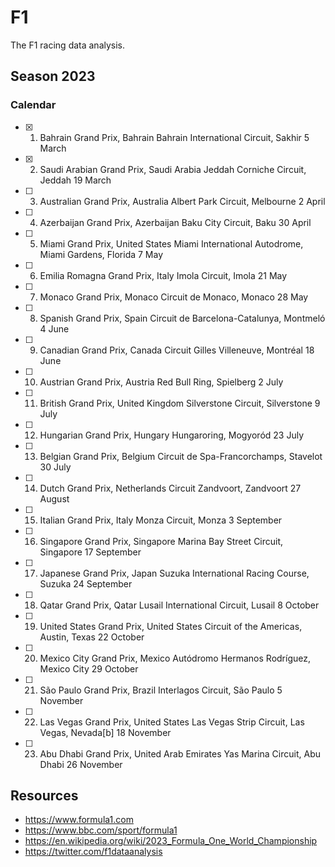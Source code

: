 # F1

The F1 racing data analysis.

## Season 2023 

### Calendar 

- [x] 1. Bahrain Grand Prix,	Bahrain Bahrain International Circuit, Sakhir	5 March
- [x] 2. Saudi Arabian Grand Prix,	Saudi Arabia Jeddah Corniche Circuit, Jeddah	19 March
- [ ] 3. Australian Grand Prix,	Australia Albert Park Circuit, Melbourne	2 April
- [ ] 4. Azerbaijan Grand Prix,	Azerbaijan Baku City Circuit, Baku	30 April
- [ ] 5. Miami Grand Prix,	United States Miami International Autodrome, Miami Gardens, Florida	7 May
- [ ] 6. Emilia Romagna Grand Prix,	Italy Imola Circuit, Imola	21 May
- [ ] 7. Monaco Grand Prix,	Monaco Circuit de Monaco, Monaco	28 May
- [ ] 8. Spanish Grand Prix,	Spain Circuit de Barcelona-Catalunya, Montmeló	4 June
- [ ] 9. Canadian Grand Prix,	Canada Circuit Gilles Villeneuve, Montréal	18 June
- [ ] 10.	Austrian Grand Prix,	Austria Red Bull Ring, Spielberg	2 July
- [ ] 11.	British Grand Prix,	United Kingdom Silverstone Circuit, Silverstone	9 July
- [ ] 12.	Hungarian Grand Prix,	Hungary Hungaroring, Mogyoród	23 July
- [ ] 13.	Belgian Grand Prix,	Belgium Circuit de Spa-Francorchamps, Stavelot	30 July
- [ ] 14.	Dutch Grand Prix,	Netherlands Circuit Zandvoort, Zandvoort	27 August
- [ ] 15.	Italian Grand Prix,	Italy Monza Circuit, Monza	3 September
- [ ] 16.	Singapore Grand Prix,	Singapore Marina Bay Street Circuit, Singapore	17 September
- [ ] 17.	Japanese Grand Prix,	Japan Suzuka International Racing Course, Suzuka	24 September
- [ ] 18.	Qatar Grand Prix,	Qatar Lusail International Circuit, Lusail	8 October
- [ ] 19.	United States Grand Prix,	United States Circuit of the Americas, Austin, Texas	22 October
- [ ] 20.	Mexico City Grand Prix,	Mexico Autódromo Hermanos Rodríguez, Mexico City	29 October
- [ ] 21.	São Paulo Grand Prix,	Brazil Interlagos Circuit, São Paulo	5 November
- [ ] 22.	Las Vegas Grand Prix,	United States Las Vegas Strip Circuit, Las Vegas, Nevada[b]	18 November
- [ ] 23.	Abu Dhabi Grand Prix,	United Arab Emirates Yas Marina Circuit, Abu Dhabi	26 November

## Resources

- https://www.formula1.com
- https://www.bbc.com/sport/formula1
- https://en.wikipedia.org/wiki/2023_Formula_One_World_Championship
- https://twitter.com/f1dataanalysis
